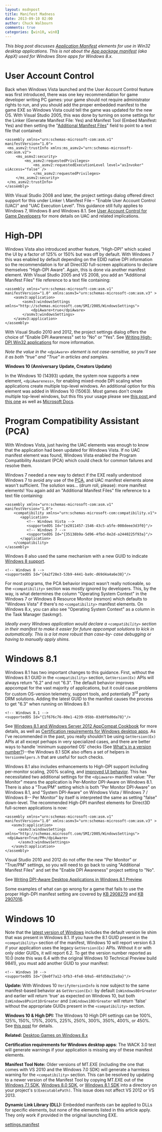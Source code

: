 ```yaml
---
layout: msdnpost
title: Manifest Madness
date: 2013-09-10 02:00
author: Chuck Walbourn
comments: true
categories: [win10, win8]
---
```

<em>This blog post discusses </em><a href="https://docs.microsoft.com/en-us/windows/desktop/SbsCs/application-manifests"><em>Application Manifest</em></a><em> elements for use in Win32 desktop applications. This is not about the </em><a href="https://docs.microsoft.com/en-us/uwp/schemas/appxpackage/appx-package-manifest"><em>App package manifest</em></a><em> (aka AppX) used for Windows Store apps for Windows 8.x.</em>

<h1>User Account Control</h1>

Back when Windows Vista launched and the User Account Control feature was first introduced, there was one key recommendation for game developer writing PC games: your game should not require administrator rights to run, and you should add the proper embedded manifest to the game EXE so Windows Vista could tell the game was updated for the new OS. With Visual Studio 2005, this was done by turning on some settings for the Linker (Generate Manifest File: Yes) and Manifest Tool (Embed Manifest: Yes) and then setting the "<a href="https://docs.microsoft.com/en-us/cpp/build/reference/input-and-output-manifest-tool">Additional Manifest Files</a>" field to point to a text file that contained:
<!--more-->

```
<assembly xmlns="urn:schemas-microsoft-com:asm.v1" manifestVersion="1.0">
 <ms_asmv2:trustInfo xmlns:ms_asmv2="urn:schemas-microsoft-com:asm.v2">
     <ms_asmv2:security>
         <ms_asmv2:requestedPrivileges>
             <ms_asmv2:requestedExecutionLevel level="asInvoker" uiAccess="false" />
             </ms_asmv2:requestedPrivileges>
     </ms_asmv2:security>
 </ms_asmv2:trustInfo>
</assembly>
```

With Visual Studio 2008 and later, the project settings dialog offered direct support for this under Linker \ Manifest File – "Enable User Account Control (UAC)" and "UAC Execution Level". This guidance still fully applies to Windows 7, Windows 8 and Windows 8.1. See <a href="https://docs.microsoft.com/en-us/windows/desktop/DxTechArts/user-account-control-for-game-developers">User Account Control for Game Developers</a> for more details on UAC and related implications.

<h1>High-DPI</h1>

Windows Vista also introduced another feature, "High-DPI" which scaled the UI by a factor of 125% or 150% but was off by default. With Windows 7 this was enabled by default depending on the EDID native DPI information so the recommendation is for all Direct3D full-screen applications to declare themselves "High-DPI Aware". Again, this is done via another manifest element. With Visual Studio 2005 and VS 2008, you add an "Additional Manifest Files" file reference to a text file containing:

```
<assembly xmlns="urn:schemas-microsoft-com:asm.v1" manifestVersion="1.0" xmlns:asmv3="urn:schemas-microsoft-com:asm.v3" >
    <asmv3:application>
        <asmv3:windowsSettings xmlns="http://schemas.microsoft.com/SMI/2005/WindowsSettings">
            <dpiAware>true</dpiAware>
        </asmv3:windowsSettings>
    </asmv3:application>
</assembly>
```

With Visual Studio 2010 and 2012, the project settings dialog offers the choice of "Enable DPI Awareness" set to "No" or "Yes". See <a href="http://go.microsoft.com/fwlink/?LinkID=129586">Writing High-DPI Win32 applications</a> for more information.

<em>Note the value in the ``<dpiAware>`` element is not case-sensitive, so you'll see it as both "true" and "True" in articles and samples.</em>

<b>Windows 10 (Anniversary Update, Creators Update)</b>

In the Windows 10 (14393) update, the system now supports a new element, ``<dpiAwareness>``, for enabling mixed-mode DPI scaling when applications create multiple top-level windows. An additional option for this element was added in Windows 10 (15063). Most games don't create multiple top-level windows, but this fits your usage please see <a href="https://blogs.windows.com/buildingapps/2016/10/24/high-dpi-scaling-improvements-for-desktop-applications-and-mixed-mode-dpi-scaling-in-the-windows-10-anniversary-update/">this post </a>and <a href="https://blogs.windows.com/buildingapps/2017/04/04/high-dpi-scaling-improvements-desktop-applications-windows-10-creators-update/">this one</a> as well as <a href="https://docs.microsoft.com/en-us/windows/desktop/SbsCs/application-manifests">Microsoft Docs</a>.

<h1>Program Compatibility Assistant (PCA)</h1>

With Windows Vista, just having the UAC elements was enough to know that the application had been updated for Windows Vista. If no UAC manifest element was found, Windows Vista enabled the Program Compatibility Assistant (PCA) which could check for common failures and resolve them.

Windows 7 needed a new way to detect if the EXE really understood Windows 7 to avoid any use of the <a href="https://techcommunity.microsoft.com/t5/Windows-Blog-Archive/Managing-the-Windows-7-Program-Compatibility-Assistant-PCA/ba-p/228724">PCA</a>, and UAC manifest elements alone wasn't sufficient. The solution was... (drum roll, please): more manifest elements! You again add an "Additional Manifest Files" file reference to a text file containing:

```
<assembly xmlns="urn:schemas-microsoft-com:asm.v1" manifestVersion="1.0">
    <compatibility xmlns="urn:schemas-microsoft-com:compatibility.v1">
       <application>
          <!-- Windows Vista -->
          <supportedOS Id="{e2011457-1546-43c5-a5fe-008deee3d3f0}"/>
          <!-- Windows 7 -->
          <supportedOS Id="{35138b9a-5d96-4fbd-8e2d-a2440225f93a}"/>
       </application>
    </compatibility>
</assembly>
```

Windows 8 also used the same mechanism with a new GUID to indicate <a href="https://docs.microsoft.com/en-us/windows/desktop/w8cookbook/application--executable--manifest">Windows 8 support</a>.

```
<!-- Windows 8 -->
<supportedOS Id="{4a2f28e3-53b9-4441-ba9c-d69d4a4a6e38}"/>
```

For most programs, the PCA behavior impact wasn't really noticeable, so the ``<compatibility>`` section was mostly ignored by developers. This, by the way, is what determines the column "Operating System Context" in the Windows 7 or Windows 8 Resource Monitor (resmon) which defaults to "Windows Vista" if there's no ``<compatibility>`` manifest elements. On Windows 8.x, you can also see "Operating System Context" as a column in the Task Manager (taskmgr).

<em>Ideally every Windows application would declare a ``<compatibility>`` section in their manifest to make it easier for future appcompat solutions to kick in automatically. This is a lot more robust than case-by-
case debugging or having to manually apply shims.</em>

<h1>Windows 8.1</h1>

Windows 8.1 has two important changes to this guidance. First, without the Windows 8.1 GUID in the ``<compatibility>`` section, <code>GetVersion(Ex)</code> APIs will always return "6.2" and not "6.3". The default behavior improves appcompat for the vast majority of applications, but it could cause problems for custom OS-version telemetry, support tools, and potentially 3<sup>rd </sup>party DRM solutions. Adding the latest GUID to the manifest causes the process to get "6.3" when running on Windows 8.1:

```
<!-- Windows 8.1 -->
<supportedOS Id="{1f676c76-80e1-4239-95bb-83d0f6d0da78}"/>
```

See <a href="https://docs.microsoft.com/en-us/windows/desktop/w8cookbook/operating-system-version-changes-in-windows-8-1">Windows 8.1 and Windows Server 2012 AppCompat Cookbook</a> for more details, as well as <a href="http://go.microsoft.com/fwlink/p/?LinkID=237298">Certification requirements for Windows desktop apps</a>. As I've recommended in the past, you really shouldn't be using <code>GetVersion(Ex)</code> APIs at all except perhaps in very specialized cases, and there are better ways to handle 'minimum supported OS' checks (See <a href="https://walbourn.github.io/what-s-in-a-version-number/">What's in a version number?</a>)--the Windows 8.1 SDK also offers a set of helpers in ``VersionHelpers.h`` that are useful for such checks.

Windows 8.1 also includes enhancements to High-DPI support including per-monitor scaling, 200% scaling, and <a href="https://blogs.windows.com/windowsexperience/2013/07/15/windows-8-1-dpi-scaling-enhancements/">improved UI behavior</a>. This has necessitated two additional settings for the ``<dpiaware>`` manifest value: "Per Monitor" means the application is Per-Monitor DPI-Aware on Windows 8.1. There is also a "True/PM" setting which is both "Per Monitor DPI-Aware" on Windows 8.1, and "System DPI-Aware" on Windows Vista / Windows 7 / Windows 8-- Per Monitor" by itself is interpreted the same as setting "false" down-level. The recommended High-DPI manifest elements for Direct3D full-screen applications is now:

```
<assembly xmlns="urn:schemas-microsoft-com:asm.v1" manifestVersion="1.0" xmlns:asmv3="urn:schemas-microsoft-com:asm.v3" >
   <asmv3:application>
      <asmv3:windowsSettings xmlns="http://schemas.microsoft.com/SMI/2005/WindowsSettings">
 <dpiAware>True/PM</dpiAware>
      </asmv3:windowsSettings>
   </asmv3:application>
</assembly>
```

Visual Studio 2010 and 2012 do not offer the new "Per Monitor" or "True/PM" settings, so you will need to go back to using "Additional Manifest Files" and set the "Enable DPI Awareness" project setting to "No".

See <a href="http://go.microsoft.com/fwlink/p/?LinkID=307061">Writing DPI-Aware Desktop Applications in Windows 8.1 Preview</a>.

Some examples of what can go wrong for a game that fails to use the proper High-DPI manifest setting are covered by <a href="http://support.microsoft.com/kb/2908279/">KB 2908279</a> and <a href="http://support.microsoft.com/kb/2907016/">KB 2907016</a>.

<h1>Windows 10</h1>

Note that the <a href="http://blogs.windows.com/bloggingwindows/2014/09/30/announcing-windows-10/">latest version of Windows</a> includes the default version lie shim that was present in Windows 8.1. If you have the 8.1 GUID present in the ``<compatibility>`` section of the manifest, Windows 10 will report version 6.3 if your application uses the legacy <code>GetVersion(Ex)</code> APIs. Without it or with only older GUIDs, it will report 6.2. To get the version number reported as 10.0 (note this was 6.4 with the original Windows 10 Technical Preview build 9841), you must add another GUID to your manifest:

```
<!-- Windows 10 -->
<supportedOS Id="{8e0f7a12-bfb3-4fe8-b9a5-48fd50a15a9a}"/>
```

<strong>Update: </strong>With Windows 10 <code>VerifyVersionInfo</code> is now subject to the same manifest-based behavior as <code>GetVersion(Ex)</code>: by default <code>IsWindows8OrGreater</code> and earlier will return 'true' as expected on Windows 10, but both <code>IsWindows8Point1OrGreater</code> and <code>IsWindows10OrGreater</code> will return 'false' without the appropriate GUIDs present in the ``<compatibility>`` section.

<strong>Windows 10 & High DPI:</strong> The Windows 10 High DPI settings can be 100%, 125%, 150%, 175%, 200%, 225%, 250%, 300%, 350%, 400%, or 450%. See <a href="https://blogs.technet.microsoft.com/askcore/2015/12/08/display-scaling-in-windows-10/">this post</a> for details.

<strong>Related: </strong><a href="https://walbourn.github.io/desktop-games-on-windows-8-x">Desktop Games on Windows 8.x</a>

<strong>Certification requirements for Windows desktop apps</strong>: The WACK 3.0 test will generate warnings if your application is missing any of these manifest elements.

<strong>Manifest Tool Note:</strong> Older versions of MT.EXE (including the one that comes with VS 2010 and the Windows 7.0 SDK) will generate a harmless warning for the ``<compatibility>`` section. This can be resolved by updating to a newer version of the Manifest Tool by copying MT.EXE out of the <a href="https://walbourn.github.io/windows-sdk-7-1/">Windows 7.1 SDK</a>, <a href="https://walbourn.github.io/visual-studio-2012-and-windows-8-0-sdk-rtm-are-now-available/">Windows 8.0 SDK</a>, or <a href="http://go.microsoft.com/fwlink/?LinkID=323507">Windows 8.1 SDK</a> into a directory on your project's <code>$(ExecutablePath)</code>. This issue does not affect VS 2012 or VS 2013.

<strong>Dynamic Link Library (DLL):</strong> Embedded manifests can be applied to DLLs for specific elements, but none of the elements listed in this article apply. They only work if provided in the original launching EXE.

<a href="https://walbourn.github.io/download/settings.manifest">settings.manifest</a>
